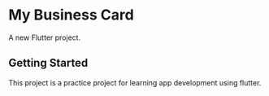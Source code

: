 # My Business Card

A new Flutter project.

## Getting Started

This project is a practice project for learning app development using flutter.


